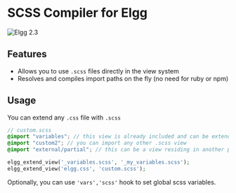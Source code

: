 # SCSS Compiler for Elgg

![Elgg 2.3](https://img.shields.io/badge/Elgg-2.3-orange.svg?style=flat-square)

## Features

 * Allows you to use `.scss` files directly in the view system
 * Resolves and compiles import paths on the fly (no need for ruby or npm)
 
## Usage

You can extend any `.css` file with `.scss`

```scss
// custom.scss
@import "variables"; // this view is already included and can be extended by other plugins
@import "custom2"; // you can import any other .scss view
@import "external/partial"; // this can be a view residing in another plugin and named as external/_partial.scss  
```

```php
elgg_extend_view('_variables.scss', '_my_variables.scss');
elgg_extend_view('elgg.css', 'custom.scss');
```

Optionally, you can use `'vars','scss'` hook to set global scss variables.